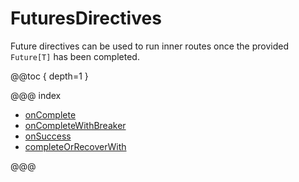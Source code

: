 <a id="futuredirectives"></a>
# FuturesDirectives

Future directives can be used to run inner routes once the provided `Future[T]` has been completed.

@@toc { depth=1 }

@@@ index

* [onComplete](onComplete.md)
* [onCompleteWithBreaker](onCompleteWithBreaker.md)
* [onSuccess](onSuccess.md)
* [completeOrRecoverWith](completeOrRecoverWith.md)

@@@